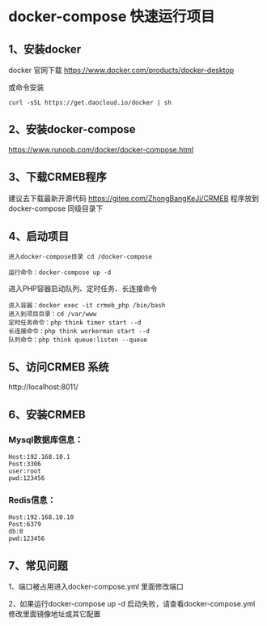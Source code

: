 # docker-compose 快速运行项目
## 1、安装docker
docker 官网下载
https://www.docker.com/products/docker-desktop

或命令安装  
```
curl -sSL https://get.daocloud.io/docker | sh
```
## 2、安装docker-compose
https://www.runoob.com/docker/docker-compose.html
## 3、下载CRMEB程序
建议去下载最新开源代码 https://gitee.com/ZhongBangKeJi/CRMEB
程序放到docker-compose 同级目录下
## 4、启动项目
```
进入docker-compose目录 cd /docker-compose

运行命令：docker-compose up -d
```
进入PHP容器启动队列、定时任务、长连接命令
```
进入容器：docker exec -it crmeb_php /bin/bash
进入到项目目录：cd /var/www
定时任务命令：php think timer start --d
长连接命令：php think workerman start --d
队列命令：php think queue:listen --queue
```
## 5、访问CRMEB 系统
http://localhost:8011/
## 6、安装CRMEB
### Mysql数据库信息：
```
Host:192.168.10.1 
Post:3306 
user:root 
pwd:123456 
```
### Redis信息：
```
Host:192.168.10.10
Post:6379
db:0
pwd:123456
```
## 7、常见问题
1、端口被占用进入docker-compose.yml 里面修改端口

2、如果运行docker-compose up -d 启动失败，请查看docker-compose.yml 修改里面镜像地址或其它配置


